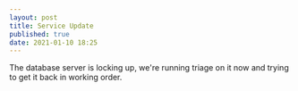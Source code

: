 ```yaml
---
layout: post
title: Service Update
published: true
date: 2021-01-10 18:25
---
```

The database server is locking up, we're running triage on it now and trying to get it back in working order.
